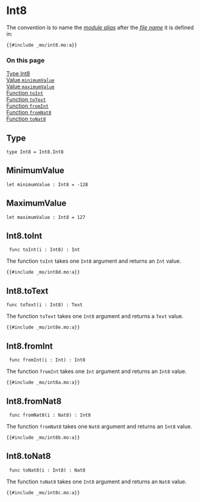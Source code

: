 # Int8

The _convention_ is to name the [_module alias_](/common-programming-concepts/modules.html#imports) after the [_file name_](/common-programming-concepts/modules.html#imports) it is defined in:

```motoko, run
{{#include _mo/int8.mo:a}}
```

### On this page

[Type Int8](#type)  
[Value `minimumValue`](#minimumvalue)  
[Value `maximumValue`](#maximumvalue)  
[Function `toInt`](#int8toint)  
[Function `toText`](#int8totext)  
[Function `fromInt`](#int8fromint)  
[Function `fromNat8`](#int8fromnat8)  
[Function `toNat8`](#int8tonat8)

## Type

```motoko
type Int8 = Int8.Int8
```

## MinimumValue

```motoko
let minimumValue : Int8 = -128
```

## MaximumValue

```motoko
let maximumValue : Int8 = 127
```

## Int8.toInt

```motoko
 func toInt(i : Int8) : Int
```

The function `toInt` takes one `Int8` argument and returns an `Int` value.

```motoko, run
{{#include _mo/int8d.mo:a}}
```

## Int8.toText

```motoko
func toText(i : Int8) : Text
```

The function `toText` takes one `Int8` argument and returns a `Text` value.

```motoko, run
{{#include _mo/int8e.mo:a}}
```

## Int8.fromInt

```motoko
 func fromInt(i : Int) : Int8
```

The function `fromInt` takes one `Int` argument and returns an `Int8` value.

```motoko, run
{{#include _mo/int8a.mo:a}}
```

## Int8.fromNat8

```motoko
 func fromNat8(i : Nat8) : Int8
```

The function `fromNat8` takes one `Nat8` argument and returns an `Int8` value.

```motoko, run
{{#include _mo/int8b.mo:a}}
```

## Int8.toNat8

```motoko
 func toNat8(i : Int8) : Nat8
```

The function `toNat8` takes one `Int8` argument and returns an `Nat8` value.

```motoko, run
{{#include _mo/int8c.mo:a}}
```